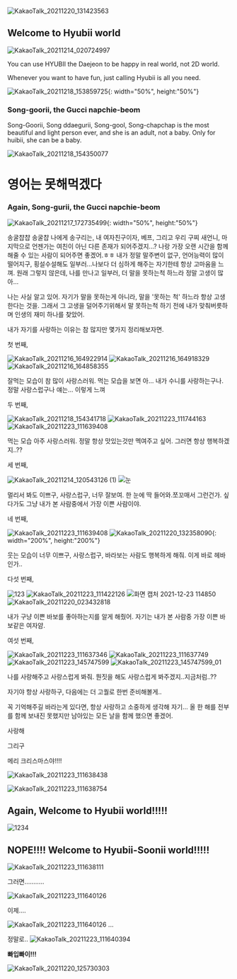 ![KakaoTalk_20211220_131423563](https://user-images.githubusercontent.com/96555857/147175957-8485b3b4-1a00-4bf4-b144-9b736affcc02.jpg)

## Welcome to Hyubii world
![KakaoTalk_20211214_020724997](https://user-images.githubusercontent.com/96555857/147176190-397746d8-9deb-4981-838e-bece9e5af95f.jpg)

You can use HYUBII the Daejeon to be happy in real world, not 2D world.

Whenever you want to have fun, just calling Hyubii is all you need. 



![KakaoTalk_20211218_153859725](https://user-images.githubusercontent.com/96555857/147176221-a73770f0-cf3a-4635-a269-34a9a5066270.jpg){: width="50%", height:"50%"}

### Song-goorii, the Gucci napchie-beom

Song-Goorii, Song ddaegurii, Song-gool, Song-chapchap is the most beautiful and light person ever, and she is an adult, not a baby. Only for huibii, she can be a baby.





![KakaoTalk_20211218_154350077](https://user-images.githubusercontent.com/96555857/147176301-99625575-c4bc-40cc-830c-c2911af8c706.jpg)
# 영어는 못해먹겠다

### Again, Song-gurii, the Gucci napchie-beom
![KakaoTalk_20211217_172735499](https://user-images.githubusercontent.com/96555857/147176889-bfee7dad-0a3d-4c70-a734-2ab31376a9d2.jpg){: width="50%", height:"50%"}

송굴챱챱 송굴챱
나에게 송구리는, 내 여자친구이자, 베프, 그리고 우리 구찌 새언니, 마지막으로 언젠가는 여친이 아닌 다른 존재가 되어주겠지...?
나랑 가장 오랜 시간을 함께 해줄 수 있는 사람이 되어주면 좋겠어.ㅎㅎ
내가 정말 말주변이 없구, 언어능력이 많이 떨어지구, 횡설수설해도 일부러...나보다 더 심하게 해주는 자기한테 항상 고마움을 느껴.
원래 그렇지 않은데, 나를 만나고 일부러, 더 말을 못하는척 하느라 정말 고생이 많아...

나는 사실 알고 있어. 자기가 말을 못하는게 아니라, 말을 '못하는 척' 하느라 항상 고생한다는 것을.
그래서 그 고생을 덜어주기위해서 말 못하는척 하기 전에 내가 맞춰버릇하며 인생의 재미 하나를 찾았어.

내가 자기를 사랑하는 이유는 참 많지만 몇가지 정리해보자면.

첫 번째, 

![KakaoTalk_20211216_164922914](https://user-images.githubusercontent.com/96555857/147177124-d0b6a899-87b3-4d7a-bf1e-2649997d1f35.png)
![KakaoTalk_20211216_164918329](https://user-images.githubusercontent.com/96555857/147177129-80929582-3be5-4f88-aa14-b97d027ebccf.png)
![KakaoTalk_20211216_164858355](https://user-images.githubusercontent.com/96555857/147177133-ec011f93-7501-452d-905f-1d77baac156c.png)

잘먹는 모습이 참 많이 사랑스러워. 먹는 모습을 보면 아... 내가 수니를 사랑하는구나. 정말 사랑스럽구나 얘는...
이렇게 느껴


두 번째, 

![KakaoTalk_20211218_154341718](https://user-images.githubusercontent.com/96555857/147177215-3a541b35-873b-470f-80e8-0ad218d5d957.jpg)
![KakaoTalk_20211223_111744163](https://user-images.githubusercontent.com/96555857/147177646-c9eacc3e-0150-4b29-a5db-068fc5131340.jpg)
![KakaoTalk_20211223_111639408](https://user-images.githubusercontent.com/96555857/147177632-35e99a88-35ac-4e0f-bdc3-adcb6218f8a9.jpg)

먹는 모습 아주 사랑스러워. 정말 항상 맛있는것만 멕여주고 싶어. 그러면 항상 행복하겠지..??

세 번째,

![KakaoTalk_20211214_120543126 (1)](https://user-images.githubusercontent.com/96555857/147180235-cc044d74-07e2-4d7b-850a-e1dd89cd3fa9.jpg)
![눈](https://user-images.githubusercontent.com/96555857/147190573-c61bffaf-2568-4c8d-96d9-3ffe575ec625.png)


멀리서 봐도 이쁘구, 사랑스럽구, 너무 잘보여.
한 눈에 딱 들어와.쪼꼬매서 그런건가. 싶다가도 그냥 내가 본 사람중에서 가장 이쁜 사람이야.


네 번째,

![KakaoTalk_20211223_111639408](https://user-images.githubusercontent.com/96555857/147180312-e3df921e-c34b-4426-bb02-3d5ff76b0773.jpg)
![KakaoTalk_20211220_132358090](https://user-images.githubusercontent.com/96555857/147180327-d7f8ca71-dfaf-46ea-9eb2-7868bf001e2a.jpg){: width="200%", height:"200%"}


웃는 모습이 너무 이쁘구, 사랑스럽구, 바라보는 사람도 행복하게 해줘. 
이게 바로 헤바인가..

다섯 번째,

![123](https://user-images.githubusercontent.com/96555857/147190670-79c617c8-4408-40a6-b06f-04f068d05038.png)
![KakaoTalk_20211223_111422126](https://user-images.githubusercontent.com/96555857/147180419-8425bf7c-f5ce-40be-82c9-fd5ed2c5d8d5.jpg)
![화면 캡처 2021-12-23 114850](https://user-images.githubusercontent.com/96555857/147180460-314abe9d-bb97-44dd-9a3e-f0c197d4a1e2.png)
![KakaoTalk_20211220_023432818](https://user-images.githubusercontent.com/96555857/147180476-1bb98675-d438-4166-8cf1-7d84ee2da8e8.jpg)

내가 구냥 이쁜 바보를 좋아하는지를 알게 해줬어. 자기는 내가 본 사람중 가장 이쁜 바보같은 여자얌.

여섯 번째,

![KakaoTalk_20211223_111637346](https://user-images.githubusercontent.com/96555857/147180527-d99d341c-6c94-4983-8e12-a87cacebf918.jpg)
![KakaoTalk_20211223_111637749](https://user-images.githubusercontent.com/96555857/147180530-4a2f45ee-9b49-4287-9251-3409c91a065e.jpg)
![KakaoTalk_20211223_145747599](https://user-images.githubusercontent.com/96555857/147195262-6a4fd5c8-7f0a-4aae-8503-343c26842787.jpg)
![KakaoTalk_20211223_145747599_01](https://user-images.githubusercontent.com/96555857/147195272-3a9f2299-a705-427c-8fd5-66ad899e83ca.jpg)


나를 사랑해주고 사랑스럽게 봐줘. 뭔짓을 해도 사랑스럽게 봐주겠지..지금처럼..??

자기야
항상 사랑하구, 다음에는 더 고퀄로 한번 준비해볼게..

꼭 기억해주길 바라는게 있다면, 
항상 사랑하고 소중하게 생각해 자기...
올 한 해를 전부를 함께 보내진 못했지만 남아있는 모든 날을 함께 했으면 좋겠어.

사랑해

그리구

메리 크리스마스야!!!!


![KakaoTalk_20211223_111638438](https://user-images.githubusercontent.com/96555857/147180585-47e1cc20-2981-46ac-ad67-ebea11645551.jpg)

![KakaoTalk_20211223_111638754](https://user-images.githubusercontent.com/96555857/147180597-546fa370-9cbf-4a13-810e-35908f36a7bb.jpg)



## Again, Welcome to Hyubii world!!!!!
![1234](https://user-images.githubusercontent.com/96555857/147190829-e2300ed3-1acf-4ccb-97e5-87520e1e99cf.png)


## NOPE!!!! Welcome to Hyubii-Soonii world!!!!!
![KakaoTalk_20211223_111638111](https://user-images.githubusercontent.com/96555857/147190845-93519fee-bbd2-4934-9837-2e1192a73544.jpg)



그러면...........

![KakaoTalk_20211223_111640126](https://user-images.githubusercontent.com/96555857/147190869-9f0e745d-5362-4b75-a467-ff2dc9b9984b.jpg)

이제....

![KakaoTalk_20211223_111640126](https://user-images.githubusercontent.com/96555857/147191134-e29446c2-c3c2-4f24-8643-102a39616290.jpg)
...

정말로..
![KakaoTalk_20211223_111640394](https://user-images.githubusercontent.com/96555857/147191152-5d1261b7-9091-400c-9938-3ece2fc1b0cf.jpg)


**빠입빠이!!!**



![KakaoTalk_20211220_125730303](https://user-images.githubusercontent.com/96555857/147180663-131d1741-0621-478f-8067-813d36f5c726.jpg)
